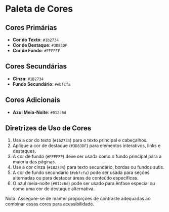 # Paleta de Cores

## Cores Primárias

- **Cor do Texto**: `#1b2734`
- **Cor de Destaque**: `#3D83DF`
- **Cor de Fundo**: `#FFFFFF`

## Cores Secundárias

- **Cinza**: `#1B2734`
- **Fundo Secundário**: `#ebfcfa`

## Cores Adicionais

- **Azul Meia-Noite**: `#012c6d`

## Diretrizes de Uso de Cores

1. Use a cor do texto (`#1b2734`) para o texto principal e cabeçalhos.
2. Aplique a cor de destaque (`#3D83DF`) para elementos interativos, links e destaques.
3. A cor de fundo (`#FFFFFF`) deve ser usada como o fundo principal para a maioria das páginas.
4. Use a cor cinza (`#1B2734`) para texto secundário, bordas ou fundos sutis.
5. A cor de fundo secundário (`#ebfcfa`) pode ser usada para seções alternadas ou para destacar áreas de conteúdo específicas.
6. O azul meia-noite (`#012c6d`) pode ser usado para ênfase especial ou como uma cor de destaque alternativa.

Nota: Assegure-se de manter proporções de contraste adequadas ao combinar essas cores para acessibilidade.